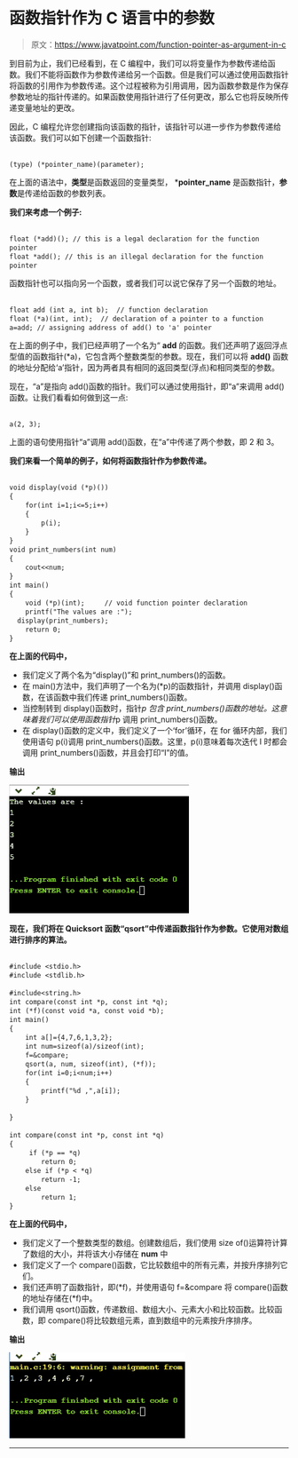 # 函数指针作为 C 语言中的参数

> 原文：<https://www.javatpoint.com/function-pointer-as-argument-in-c>

到目前为止，我们已经看到，在 C 编程中，我们可以将变量作为参数传递给函数。我们不能将函数作为参数传递给另一个函数。但是我们可以通过使用函数指针将函数的引用作为参数传递。这个过程被称为引用调用，因为函数参数是作为保存参数地址的指针传递的。如果函数使用指针进行了任何更改，那么它也将反映所传递变量地址的更改。

因此，C 编程允许您创建指向该函数的指针，该指针可以进一步作为参数传递给该函数。我们可以如下创建一个函数指针:

```

(type) (*pointer_name)(parameter);

```

在上面的语法中，**类型**是函数返回的变量类型， ***pointer_name** 是函数指针，**参数**是传递给函数的参数列表。

**我们来考虑一个例子:**

```

float (*add)(); // this is a legal declaration for the function pointer
float *add(); // this is an illegal declaration for the function pointer

```

函数指针也可以指向另一个函数，或者我们可以说它保存了另一个函数的地址。

```

float add (int a, int b);  // function declaration
float (*a)(int, int);  // declaration of a pointer to a function
a=add; // assigning address of add() to 'a' pointer

```

在上面的例子中，我们已经声明了一个名为“ **add** 的函数。我们还声明了返回浮点型值的函数指针(*a)，它包含两个整数类型的参数。现在，我们可以将 **add()** 函数的地址分配给‘a’指针，因为两者具有相同的返回类型(浮点)和相同类型的参数。

现在，“a”是指向 add()函数的指针。我们可以通过使用指针，即“a”来调用 add()函数。让我们看看如何做到这一点:

```

a(2, 3);

```

上面的语句使用指针“a”调用 add()函数，在“a”中传递了两个参数，即 2 和 3。

**我们来看一个简单的例子，如何将函数指针作为参数传递。**

```

void display(void (*p)())
{
    for(int i=1;i<=5;i++)
    {
        p(i);
    }
}
void print_numbers(int num)
{
    cout<<num;
}
int main()
{
    void (*p)(int);     // void function pointer declaration
    printf("The values are :");
  display(print_numbers);
    return 0;
}

```

**在上面的代码中，**

*   我们定义了两个名为“display()”和 print_numbers()的函数。
*   在 main()方法中，我们声明了一个名为(*p)的函数指针，并调用 display()函数，在该函数中我们传递 print_numbers()函数。
*   当控制转到 display()函数时，指针*p 包含 print_numbers()函数的地址。这意味着我们可以使用函数指针*p 调用 print_numbers()函数。
*   在 display()函数的定义中，我们定义了一个‘for’循环，在 for 循环内部，我们使用语句 p(i)调用 print_numbers()函数。这里，p(i)意味着每次迭代 I 时都会调用 print_numbers()函数，并且会打印“I”的值。

**输出**

![Function pointer as argument in C](img/28ae88923f80a34a5a98e47df37df08a.png)

**现在，我们将在 Quicksort 函数“qsort”中传递函数指针作为参数。它使用对数组进行排序的算法。**

```

#include <stdio.h>
#include <stdlib.h>

#include<string.h>
int compare(const int *p, const int *q);
int (*f)(const void *a, const void *b);
int main()
{
    int a[]={4,7,6,1,3,2};
    int num=sizeof(a)/sizeof(int);
    f=&compare;
    qsort(a, num, sizeof(int), (*f));
    for(int i=0;i<num;i++)
    {
        printf("%d ,",a[i]);
    }

}

int compare(const int *p, const int *q)
{
     if (*p == *q)
        return 0;
    else if (*p < *q)
        return -1;
    else
        return 1;
}

```

**在上面的代码中，**

*   我们定义了一个整数类型的数组。创建数组后，我们使用 size of()运算符计算了数组的大小，并将该大小存储在 **num** 中
*   我们定义了一个 compare()函数，它比较数组中的所有元素，并按升序排列它们。
*   我们还声明了函数指针，即(*f)，并使用语句 f=&compare 将 compare()函数的地址存储在(*f)中。
*   我们调用 qsort()函数，传递数组、数组大小、元素大小和比较函数。比较函数，即 compare()将比较数组元素，直到数组中的元素按升序排序。

**输出**

![Function pointer as argument in C](img/1fd5e8cfb5082fd38e3f0d00a7f314d1.png)

* * *